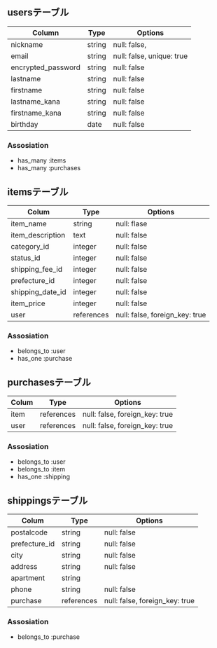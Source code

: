 ## usersテーブル

| Column             | Type   | Options                   |
| ------------------ | ------ | ------------------------- |
| nickname           | string | null: false,              |
| email              | string | null: false, unique: true |
| encrypted_password | string | null: false               |
| lastname           | string | null: false               |
| firstname          | string | null: false               |
| lastname_kana      | string | null: false               |
| firstname_kana     | string | null: false               |
| birthday           | date   | null: false               |

### Assosiation

- has_many :items
- has_many :purchases



## itemsテーブル

| Colum                | Type       | Options                        |
| -------------------- | ---------- | ------------------------------ |
| item_name            | string     | null: flase                    |
| item_description     | text       | null: false                    |
| category_id          | integer    | null: false                    |
| status_id            | integer    | null: false                    |
| shipping_fee_id      | integer    | null: false                    |
| prefecture_id        | integer    | null: false                    |
| shipping_date_id     | integer    | null: false                    |
| item_price           | integer    | null: false                    |
| user                 | references | null: false, foreign_key: true |

### Assosiation

- belongs_to :user
- has_one :purchase


## purchasesテーブル

| Colum       | Type       | Options                        |
| ----------- | ---------- | ------------------------------ |
| item        | references | null: false, foreign_key: true |
| user        | references | null: false, foreign_key: true |

### Assosiation

- belongs_to :user
- belongs_to :item
- has_one :shipping

## shippingsテーブル

| Colum          | Type       | Options                        |
| -------------- | ---------- | ------------------------------ |
| postalcode     | string     | null: false                    |
| prefecture_id  | string     | null: false                    |
| city           | string     | null: false                    |
| address        | string     | null: false                    |
| apartment      | string     |                                |
| phone          | string     | null: false                    |
| purchase       | references | null: false, foreign_key: true |



### Assosiation

- belongs_to :purchase
